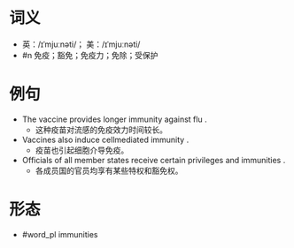 # 词义
- 英：/ɪˈmjuːnəti/； 美：/ɪˈmjuːnəti/
- #n 免疫；豁免；免疫力；免除；受保护
# 例句
- The vaccine provides longer immunity against flu .
	- 这种疫苗对流感的免疫效力时间较长。
- Vaccines also induce cellmediated immunity .
	- 疫苗也引起细胞介导免疫。
- Officials of all member states receive certain privileges and immunities .
	- 各成员国的官员均享有某些特权和豁免权。
# 形态
- #word_pl immunities

